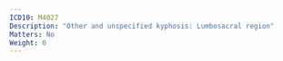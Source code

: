 ```yaml
---
ICD10: M4027
Description: "Other and unspecified kyphosis: Lumbosacral region"
Matters: No
Weight: 0
---
```

